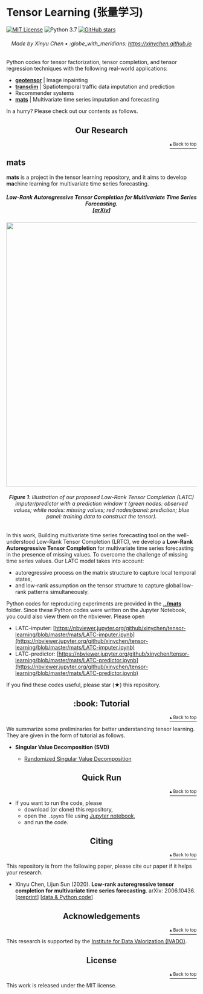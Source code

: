 # Tensor Learning (张量学习)

[![MIT License](https://img.shields.io/badge/license-MIT-green.svg)](https://opensource.org/licenses/MIT)
![Python 3.7](https://img.shields.io/badge/Python-3.7-blue.svg)
[![GitHub stars](https://img.shields.io/github/stars/xinychen/tensor-learning.svg?logo=github&label=Stars&logoColor=white)](https://github.com/xinychen/tensor-learning)

<h6 align="center">Made by Xinyu Chen • :globe_with_meridians: <a href="https://xinychen.github.io">https://xinychen.github.io</a></h6>

Python codes for tensor factorization, tensor completion, and tensor regression techniques with the following real-world applications:

- [**geotensor**](https://github.com/xinychen/geotensor) | Image inpainting
- [**transdim**](https://github.com/xinychen/transdim) | Spatiotemporal traffic data imputation and prediction
- Recommender systems
- [**mats**](https://github.com/xinychen/tensor-learning/tree/master/mats) | Multivariate time series imputation and forecasting

In a hurry? Please check out our contents as follows.


<h2 align="center">Our Research</h2>
<p align="right"><a href="#tensor-learning-张量学习"><sup>▴ Back to top</sup></a></p>

## mats

**mats** is a project in the tensor learning repository, and it aims to develop **ma**chine learning for multivariate **t**ime **s**eries forecasting.

<h5 align="center"><i>Low-Rank Autoregressive Tensor Completion for Multivariate Time Series Forecasting.<br>
  [<a href="https://arxiv.org/abs/2006.10436">arXiv</a>]</i></h5>

<p align="center">
<img align="middle" src="https://github.com/xinychen/transdim/blob/master/images/predictor-explained.png" width="700" />
</p>

<h6 align="center">
<b>Figure 1</b>: Illustration of our proposed Low-Rank Tensor Completion (LATC) imputer/predictor with a prediction window τ (green nodes: observed values; white nodes: missing values; red nodes/panel: prediction; blue panel: training data to construct the tensor).
</h6>

In this work, Building multivariate time series forecasting tool on the well-understood Low-Rank Tensor Completion (LRTC), we develop a **Low-Rank Autoregressive Tensor Completion** for multivariate time series forecasting in the presence of missing values. To overcome the challenge of missing time series values. Our LATC model takes into account:

- autoregressive process on the matrix structure to capture local temporal states,
- and low-rank assumption on the tensor structure to capture global low-rank patterns simultaneously.

Python codes for reproducing experiments are provided in the [**../mats**](https://github.com/xinychen/tensor-learning/tree/master/mats) folder. Since these Python codes were written on the Jupyter Notebook, you could also view them on the nbviewer. Please open

- LATC-imputer: [https://nbviewer.jupyter.org/github/xinychen/tensor-learning/blob/master/mats/LATC-imputer.ipynb](https://nbviewer.jupyter.org/github/xinychen/tensor-learning/blob/master/mats/LATC-imputer.ipynb)
- LATC-predictor: [https://nbviewer.jupyter.org/github/xinychen/tensor-learning/blob/master/mats/LATC-predictor.ipynb](https://nbviewer.jupyter.org/github/xinychen/tensor-learning/blob/master/mats/LATC-predictor.ipynb)

If you find these codes useful, please star (★) this repository.

<h2 align="center">:book: Tutorial</h2>
<p align="right"><a href="#tensor-learning-张量学习"><sup>▴ Back to top</sup></a></p>

We summarize some preliminaries for better understanding tensor learning. They are given in the form of tutorial as follows.

- **Singular Value Decomposition (SVD)**

  - [Randomized Singular Value Decomposition](https://nbviewer.jupyter.org/github/xinychen/tensor-learning/blob/master/tutorial/randomized_svd.ipynb)

<h2 align="center">Quick Run</h2>
<p align="right"><a href="#tensor-learning-张量学习"><sup>▴ Back to top</sup></a></p>

- If you want to run the code, please
  - download (or clone) this repository,
  - open the `.ipynb` file using [Jupyter notebook](https://jupyter.org/install.html),
  - and run the code.

<h2 align="center">Citing</h2>
<p align="right"><a href="#tensor-learning-张量学习"><sup>▴ Back to top</sup></a></p>

This repository is from the following paper, please cite our paper if it helps your research.

- Xinyu Chen, Lijun Sun (2020). **Low-rank autoregressive tensor completion for multivariate time series forecasting**. arXiv: 2006.10436. [[preprint](https://arxiv.org/abs/2006.10436)] [[data & Python code](https://github.com/xinychen/tensor-learning)]


<h2 align="center">Acknowledgements</h2>
<p align="right"><a href="#tensor-learning-张量学习"><sup>▴ Back to top</sup></a></p>

This research is supported by the [Institute for Data Valorization (IVADO)](https://ivado.ca/en/ivado-scholarships/excellence-scholarships-phd/).

<h2 align="center">License</h2>
<p align="right"><a href="#tensor-learning-张量学习"><sup>▴ Back to top</sup></a></p>

This work is released under the MIT license.
